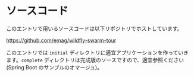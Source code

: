 # ソースコード

このエントリで用いるソースコードは以下リポジトリでホストしています。

https://github.com/emag/wildfly-swarm-tour

このエントリでは `initial` ディレクトリに適宜アプリケーションを作っていきます。`complete` ディレクトリは完成版のソースですので、適宜参照ください(Spring Boot のサンプルのオマージュ)。
